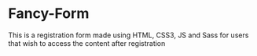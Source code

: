 # Fancy-Form
This is a registration form made using HTML, CSS3, JS and Sass for users that wish to access the content after registration 
